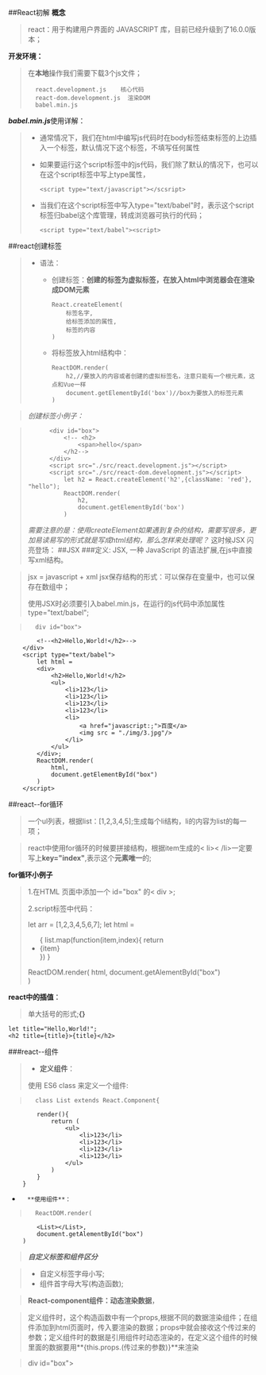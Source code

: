 ##React初解
**概念**
> react：用于构建用户界面的 JAVASCRIPT 库，目前已经升级到了16.0.0版本；

**开发环境：**
> 在**本地**操作我们需要下载3个js文件；
> 
> 		react.development.js    核心代码
> 		react-dom.development.js  渲染DOM
> 		babel.min.js
 		
***babel.min.js***使用详解：

> *	通常情况下，我们在html中编写js代码时在body标签结束标签的上边插入一个<script></script>标签，默认情况下这个标签，不填写任何属性
> *	如果要运行这个script标签中的js代码，我们除了默认的情况下，也可以在这个script标签中写上type属性，
> 
> 	 	<script type="text/javascript"></scsript>
> *	当我们在这个script标签中写入type="text/babel"时，表示这个script标签归babel这个库管理，转成浏览器可执行的代码；
> 
> 		<script type="text/babel"><script>
> 
##react创建标签
> *	语法：
> 	*	创建标签：**创建的标签为虚拟标签，在放入html中浏览器会在渲染成DOM元素**
> 	
> 			React.createElement(
> 				标签名字,
> 				给标签添加的属性,
> 				标签的内容
> 			)
> 	*	将标签放入html结构中：
> 		
> 			ReactDOM.render(
> 				h2,//要放入的内容或者创建的虚拟标签名，注意只能有一个根元素，这点和Vue一样
> 				document.getElementById('box')//box为要放入的标签元素
> 			)
 			
> *创建标签小例子：*

> 			<div id="box">
> 				<!-- <h2>
> 					<span>hello</span>
> 				</h2-->
> 			</div>
> 			<script src="./src/react.development.js"></script>
> 			<script src="./src/react-dom.development.js"></script>
> 				let h2 = React.createElement('h2',{className: 'red'}, "hello");	
> 				ReactDOM.render(
> 					h2,
> 					document.getElementById('box')
> 				)
>*需要注意的是：使用createElement如果遇到复杂的结构，需要写很多，更加易读易写的形式就是写成html结构，那么怎样来处理呢？*
这时候JSX 闪亮登场：
##JSX
>###定义:
>JSX, 一种 JavaScript 的语法扩展,在js中直接写xml结构。

>jsx = javascript + xml 
>jsx保存结构的形式：可以保存在变量中，也可以保存在数组中；
>
>使用JSX时必须要引入babel.min.js，在运行的js代码中添加属性type="text/babel";

>		div id="box">
			<!--<h2>Hello,World!</h2>-->
		</div>
		<script type="text/babel">
			let html = 
			<div>
				<h2>Hello,World!</h2>
				<ul>
					<li>123</li>
					<li>123</li>
					<li>123</li>
					<li>123</li>
					<li>
						<a href="javascript:;">百度</a>
						<img src = "./img/3.jpg"/>
					</li>
				</ul>
			</div>;
			ReactDOM.render(
				html,
				document.getElementById("box")
			)
		</script>
##react--for循环
>一个ul列表，根据list：[1,2,3,4,5];生成每个li结构，li的内容为list的每一项；

>react中使用for循环的时候要拼接结构，根据item生成的< li>< /li>一定要写上**key="index"**,表示这个**元素唯一**的;

**for循环小例子**

> 1.在HTML 页面中添加一个 id="box" 的< div >;
> 
> 2.script标签中代码：
> 
> 	let arr = [1,2,3,4,5,6,7];
> 	let html = 
> 		<ul>
> 			{
> 				list.map(function(item,index){
> 					return <li key={item}>{item}</li>
> 				})
> 			}
> 		</ul>
> 	ReactDOM.render(
> 		html,
> 		document.getAlementById("box")	
> 	)
	
**react中的插值**：

>单大括号的形式;**{}**
	
	let title="Hello,World!";
	<h2 title={title}>{title}</h2>
###react--组件

>*	**定义组件**：
>
>	使用 ES6 class 来定义一个组件:

>		class List extends React.Component{
			render(){
				return (
					<ul>
						<li>123</li>
						<li>123</li>
						<li>123</li>
						<li>123</li>
					</ul>
				)
			}
		}
*		**使用组件**：

>		ReactDOM.render(
			<List></List>,
			document.getAlementById("box")	
		)

>***自定义标签和组件区分***

> *	自定义标签字母小写;
> *	组件首字母大写(构造函数);

>**React-component组件：动态渲染数据**，

>定义组件时，这个构造函数中有一个props,根据不同的数据渲染组件；在组件添加到html页面时，传入要渲染的数据；props中就会接收这个传过来的参数；定义组件时的数据是引用组件时动态渲染的，在定义这个组件的时候里面的数据要用**{this.props.(传过来的参数)}**来渲染

> 	div id="box">
		<!--<h2>Hello,World!</h2>
			<ul>
				<li>123</li>
				<li>123</li>
				<li>123</li>
				<li>123</li>
			</ul>-->
	</div>
	<script type="text/babel">
		let title1 = 'Hello,World!'
        let list1 = [1,2,3,4]
        let title2 = '123'
        let list2 = ["a","b"]		
		class List extends React.Component{
			render(){
				<ul>
					{
						this.props.customs.map(function(item,index){
							return <li key={index}>{item}</li>
						})
					}
				</ul>
			}
		}
		class Hello extends React.Component{
			render(){
				return (
					<div>
						<h2></h2>
						<List customs={this.props.title||'Hello'}></List>
					</div>
				)
			}
		}
		ReactDOM.render(
			<div>
				<Hello title={title1} list={list1}></Hello>
          		<Hello title={title2} list={list2}></Hello>
			</div>,
			document.getElementById("box")
		);

>当组件渲染不同对象中的数据的时候，变成了这个样子：
其余的代码都不需要改变，只改变渲染调用组件传参时候的形式：

>	    let obj1 = {
		title:"Hello,World!",
		list:[1,2,3,4],
		a:1,
		b:3
	}
	let obj2 = {
		title:"66666",
		list:["Apple","Orange","Peach"]
	}
	class List extends React.Component{
		render(){
			return (
				<ul>
					{
						this.props.customs.map(function(item,index){
							return <li key={index}>{item}</li>
						})
					}
				</ul>
			)
		}
	}
	class Hello extends React.Component {
        render () {
          // this => 当前组件的实例
          console.log(this.props);  // 是一个对象，渲染传过来的参数会放在这个对象上
          return (
            <div>
                <h2>
                  <span>{this.props.title || 'hello'}</span>
                </h2>
                <List abc={this.props.list} />
            </div>
          )
        }
      }
	ReactDOM.render(
		<div>
			<Hello {...obj1}></Hello>
			<Hello {...obj2}></Hello>
		</div>,
		document.getElementById("box")
	)
**扩展运算符，将对象中的每一项展开，key值为变量名，value值为变量的值，构造函数的this.props中会接收这个对象扩展后的内容**

##React--if
在原生的标签中，给我们提供了可选的属性，比如input 标签的type属性，如果为"text",则显示为输入框，type为"button",显示的为按钮；
在我们自己创建标签的时候也可以为使用者提供类似的功能；
这个时候在创建标签的时候需要这样写：

	class Btn extends React.Component{//创建一个为Btn的组件，这个组件只是创建了一个标签；
		render(){
			let title = '提交';
			let style ={width:'100px',height:'60px',background:'#ccc',borderRadius:'10%'};
			let html =  <div style={style}></div>;
			if(this.props.type==="text"){//如果使用组件是设置的type为text则显示的为一个文本输入框
				html = <input type="text" />
			}else if(this.props.type==="btn"){//如果使用组件时设置的type属性为"btn",则显示的为按钮；
				html = <button style={style}></button>
			}
			return html;//如果使用这个标签的时候不规定type属性，则为默认的样式，默认为一个div标签；
		}
	}
	ReactDOM.render(
		<Btn type='btn' title="按钮"></Btn>,
		document.getElementById("box")
	);
##React--事件绑定

*	在原生的html标签中绑定事件用onclick,

*	在React创建的虚拟DOM中绑定事件要用驼峰命名法:onClick = {this.fn.bind(this)}
*	**函数定义时的this并没有指向创建出来的实例，this打印出来是underfined,如果想要this指   向调用的组件也就是实例，需要在函数调用的时候手动的更改this指向"bind（this）"**

* 组件的状态存放到this.state中，this.state是一个对象，存放组件用到的数据，当更改组件的数据时，需要通过**setState**来更改；
	
	    changeColor(){
			this.setState(
				{
					color:'rgb('+parseInt(Math.random()*255)+','+parseInt(Math.random()*255)+','+parseInt(Math.random()*255)+')',
					val:"Welcome"+Math.random()
				}
			);
		}
功能：点击按钮更改按钮的背景颜色：

	<script type="text/babel">
		class Btn extends React.Component{
			constructor(props){
				super(props);
				this.state = {//将数据存放到this.state中；
					color:'rgb(255,0,0)'
				}
			}
			changeColor(){
				this.setState(
					{
						color:'rgb('+parseInt(Math.random()*255)+','+parseInt(Math.random()*255)+','+parseInt(Math.random()*255)+')',
						val:"Welcome"+Math.random()
					}
				);
			}
			render(){
				let val = this.state.val;
				let style = {background:this.state.color};
				return (					
					<button style={style} onClick = {this.changeColor.bind(this)}>change</button>
				)
			}
		}
		ReactDOM.render(
			<Btn></Btn>,
			document.getElementById("box")
		);
	</script>